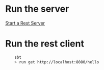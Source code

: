 Run the server 
=================

[Start a Rest Server](suzp1984/RESTful-polyglot-practice/tree/master/rest-server/java-servlet)

Run the rest client
===================

```bash
    sbt
    > run get http://localhost:8080/hello
```
